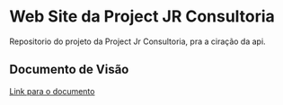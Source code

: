 # Web Site da Project JR Consultoria 

Repositorio do projeto da Project Jr Consultoria, pra a ciração da api.

## Documento de Visão

[Link para o documento](https://docs.google.com/document/d/1HFmkjF7eXTCoi8Nf4JFBU03e0gwsGxIX/edit?usp=sharing&ouid=102170442802419683777&rtpof=true&sd=true)
